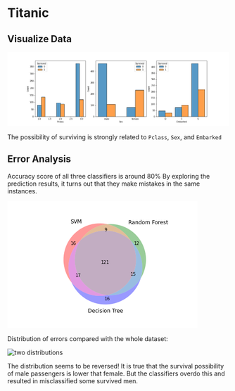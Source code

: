 # Titanic

## Visualize Data

![Pclass_Sex_Embarked](.\images\Pclass_Sex_Embarked.png)

The possibility of surviving is strongly related to `Pclass`, `Sex`, and `Embarked`

## Error Analysis

Accuracy score of all three classifiers is around 80% By exploring the prediction results, it turns out that they make mistakes in the same instances.

![Error_Venn_Plot](.\images\error_venn_plot.png)

Distribution of errors compared with the whole dataset:

![two distributions](D:\Jupyter\Titanic\images\two_distributions.png)

The distribution seems to be reversed! It is true that the survival possibility of male passengers is lower that female. But the classifiers overdo this and resulted in misclassified some survived men.

 

